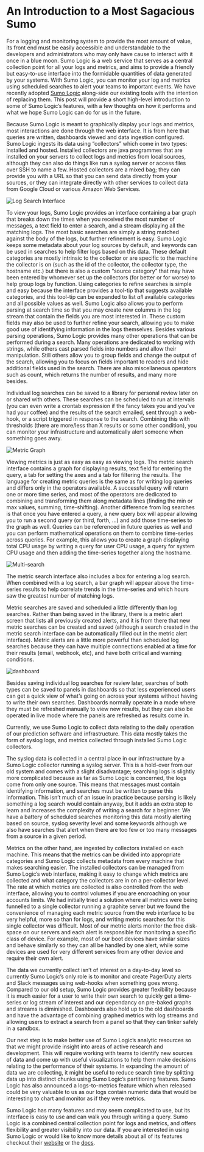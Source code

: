 # An Introduction to a Most Sagacious Sumo

For a logging and monitoring system to provide the most amount of value, its front end must be easily accessible and understandable to the developers and administrators who may only have cause to interact with it once in a blue moon. Sumo Logic is a web service that serves as a central collection point for all your logs and metrics, and aims to provide a friendly but easy-to-use interface into the formidable quantities of data generated by your systems. With Sumo Logic, you can monitor your log and metrics using scheduled searches to alert your teams to important events. We have recently adopted [Sumo Logic](https://www.sumologic.com/) along-side our existing tools with the intention of replacing them. This post will provide a short high-level introduction to some of Sumo Logic’s features, with a few thoughts on how it performs and what we hope Sumo Logic can do for us in the future.

Because Sumo Logic is meant to graphically display your logs and metrics, most interactions are done through the web interface. It is from here that queries are written, dashboards viewed and data ingestion configured. Sumo Logic ingests its data using “collectors” which come in two types: installed and hosted. Installed collectors are java programmes that are installed on your servers to collect logs and metrics from local sources, although they can also do things like run a syslog server or access files over SSH to name a few. Hosted collectors are a mixed bag; they can provide you with a URL so that you can send data directly from your sources, or they can integrate directly with other services to collect data from Google Cloud or various Amazon Web Services.

![Log Search Interface](sagacious_sumo/empty_logs.png)

To view your logs, Sumo Logic provides an interface containing a bar graph that breaks down the times  when you received the most number of messages, a text field to enter a search, and a stream displaying all the matching logs. The most basic searches are simply a string matched against the body of the logs, but further refinement is easy. Sumo Logic keeps some metadata about your log sources by default, and  keywords can be used in searches to help filter logs based on this data. These default categories are mostly intrinsic to the collector or are specific to the machine the collector is on (such as the id of the collector, the collector type, the hostname etc.) but there is also a custom “source category” that may have been entered by whomever set up the collectors (for better or for worse) to help group logs by function. Using categories to refine searches is simple and easy because the interface provides a tool-tip that suggests available categories, and this tool-tip can be expanded to list _all_ available categories and all possible values as well. Sumo Logic also allows you to perform parsing at search time so that you may create new columns in the log stream that contain the fields you are most interested in. These custom fields may also be used to further refine your search, allowing you to make good use of identifying information in the logs themselves. Besides various parsing operations, Sumo Logic provides many other operations that can be performed during a search. Many operations are dedicated to working with strings, while others cast parsed fields into numbers and allow their manipulation. Still others allow you to group fields and change the output of the search, allowing you to focus on fields important to readers and hide additional fields used in the search. There are also miscellaneous operators such as count, which returns the number of results, and many more besides.

Individual log searches can be saved to a library for personal review later on or shared with others. These searches can be scheduled to run at intervals (you can even write a crontab expression if the fancy takes you and you’ve had your coffee) and the results of the search emailed, sent through a web-hook, or a script triggered in response to the search. Combining this with thresholds (there are more/less than X results or some other condition), you can monitor your infrastructure and automatically alert someone when something goes awry.

![Metric Graph](sagacious_sumo/graph.png)

Viewing metrics is just as easy as easy as viewing logs. The metric search interface contains a graph for displaying results, text field for entering the query, a tab for setting the axes and a tab for filtering the results. The language for creating metric queries is the same as for writing log queries and differs only in the operators available. A successful query will return one or more time series, and most of the operators are dedicated to combining and transforming them along metadata lines (finding the min or max values, summing, time-shifting). Another difference from log searches is that once you have entered a query, a new query box will appear allowing you to run a second query (or third, forth, ...) and add those time-series to the graph as well. Queries can be referenced in future queries as well and you can perform mathematical operations on them to combine time-series across queries. For example, this allows you to create a graph displaying total CPU usage by writing a query for user CPU usage, a query for system CPU usage and then adding the time-series together along the hostname.

![Multi-search](sagacious_sumo/multi_search.png)

The metric search interface also includes a box for entering a log search. When combined with a log search, a bar graph will appear above the time-series results to help correlate trends in the time-series and which hours saw the greatest number of matching logs.

Metric searches are saved and scheduled a little differently than log searches. Rather than being saved in the library, there is a metric alert screen that lists all previously created alerts, and it is from there that new metric searches can be created and saved (although a search created in the metric search interface can be automatically filled out in the metric alert interface). Metric alerts are a little more powerful than scheduled log searches because they can have multiple connections enabled at a time for their results (email, webhook, etc), and have both critical and warning conditions.

![dashboard](sagacious_sumo/dashboard.png)

Besides saving individual log searches for review later, searches of both types can be saved to panels in dashboards so that less experienced users can get a quick view of what’s going on across your systems without having to write their own searches. Dashboards normally operate in a mode where they must be refreshed manually to view new results, but they can also be operated in live mode where the panels are refreshed as results come in.

Currently, we use Sumo Logic to collect data relating to the daily operation of our prediction software and infrastructure. This data mostly takes the form of syslog logs, and metrics collected through installed Sumo Logic collectors. 

The syslog data is collected in a central place in our infrastructure by a Sumo Logic collector running a syslog server. This is a hold-over from our old system and comes with a slight disadvantage; searching logs is slightly more complicated because as far as Sumo Logic is concerned, the logs come from only one source. This means that messages must contain identifying information, and searches must be written to parse this information. This isn’t much of an issue in practice because parsing is likely something a log search would contain anyway, but it adds an extra step to learn and increases the complexity of writing a search for a beginner. We have a battery of scheduled searches monitoring this data mostly alerting based on source, syslog severity level and some keywords although we also have searches that alert when there are too few or too many messages from a source in a given period.

Metrics on the other hand, are ingested by collectors installed on each machine. This means that the metrics can be divided into appropriate categories and Sumo Logic collects metadata from every machine that makes searching easier. The installed collectors can be managed from Sumo Logic’s web interface, making it easy to change which metrics are collected and what category the collectors are in on a per-collector level. The rate at which metrics are collected is also controlled from the web interface, allowing you to control volumes if you are encroaching on your accounts limits. We had initially tried a solution where all metrics were being funnelled to a single collector running a graphite server but we found the convenience of managing each metric source from the web interface to be very helpful, more so than for logs, and writing metric searches for this single collector was difficult. Most of our metric alerts monitor the free disk-space on our servers and each alert is responsible for monitoring a specific class of device. For example, most of our boot devices have similar sizes and behave similarly so they can all be handled by one alert, while some devices are used for very different services from any other device and require their own alert.

The data we currently collect isn’t of interest on a day-to-day level so currently Sumo Logic’s only role is to monitor and create PagerDuty alerts and Slack messages using web-hooks when something goes wrong. Compared to our old setup, Sumo Logic provides greater flexibility because it is much easier for a user to write their own search to quickly get a time-series or log stream of interest and our dependancy on pre-baked graphs and streams is diminished. Dashboards also hold up to the old dashboards and have the advantage of combining graphed metrics with log streams and allowing users to extract a search from a panel so that they can tinker safely in a sandbox.

Our next step is to make better use of Sumo Logic’s analytic resources so that we might provide insight into areas of active research and development. This will require working with teams to identify new sources of data and come up with useful visualizations to help them make decisions relating to the performance of their systems. In expanding the amount of data we are collecting, it might be useful to reduce search time by splitting data up into distinct chunks using Sumo Logic’s partitioning features. Sumo Logic has also announced a logs-to-metrics feature which when released could be very valuable to us as our logs contain numeric data that would be interesting to chart and monitor as if they were metrics.

Sumo Logic has many features and may seem complicated to use, but its interface is easy to use and can walk you through writing a query. Sumo Logic is a combined central collection point for logs and metrics, and offers flexibility and greater visibility into our data. If you are interested in using Sumo Logic or would like to know more details about all of its features checkout their [website](https://www.sumologic.com/) or the [docs](https://help.sumologic.com/).